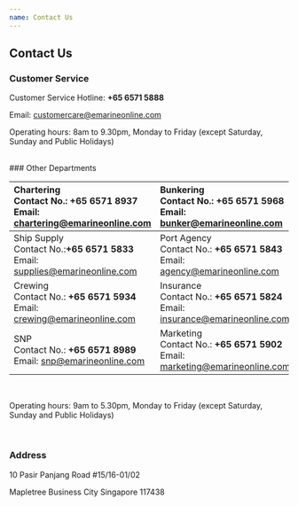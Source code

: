 ```yaml
---
name: Contact Us 
---
```


## Contact Us 

### Customer Service

Customer Service Hotline: **+65 6571 5888**

Email: [customercare@emarineonline.com](mailto:customercare@emarineonline.com)

Operating hours: 8am to 9.30pm, Monday to Friday (except Saturday, Sunday and Public Holidays)

<br>
### Other Departments

|Chartering<br>Contact No.: **+65 6571 8937**<br>Email: [chartering@emarineonline.com](mailto:chartering@emarineonline.com)|Bunkering<br>Contact No.: **+65 6571 5968**<br>Email: [bunker@emarineonline.com](mailto:bunker@emarineonline.com)|
|:---|:---|   
|Ship Supply<br>Contact No.:**+65 6571 5833**<br>Email: [supplies@emarineonline.com](mailto:supplies@emarineonline.com)|Port Agency<br>Contact No.: **+65 6571 5843**<br>Email: [agency@emarineonline.com](mailto:agency@emarineonline.com)|
|Crewing<br>Contact No.: **+65 6571 5934**<br>Email: [crewing@emarineonline.com](mailto:crewing@emarineonline.com)|Insurance<br>Contact No.: **+65 6571 5824**<br>Email: [insurance@emarineonline.com](mailto:insurance@emarineonline.com)|
|SNP<br>Contact No.: **+65 6571 8989**<br>Email: [snp@emarineonline.com](mailto:snp@emarineonline.com)|Marketing<br>Contact No.: **+65 6571 5902**<br>Email: [marketing@emarineonline.com](mailto:marketing@emarineonline.com)|

<br> 

Operating hours: 9am to 5.30pm, Monday to Friday (except Saturday, Sunday and Public Holidays)

<br>

### Address
10 Pasir Panjang Road #15&#47;16-01/02

Mapletree Business City Singapore 117438
